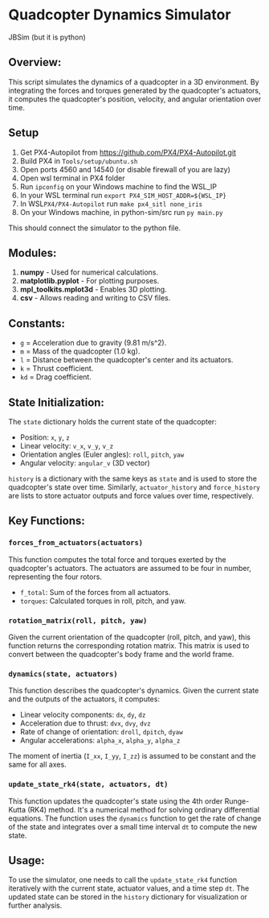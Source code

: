 # Quadcopter Dynamics Simulator
JBSim (but it is python)

## **Overview:**

This script simulates the dynamics of a quadcopter in a 3D environment. By integrating the forces and torques generated by the quadcopter's actuators, it computes the quadcopter's position, velocity, and angular orientation over time.

## Setup

1. Get PX4-Autopilot from https://github.com/PX4/PX4-Autopilot.git
2. Build PX4 in `Tools/setup/ubuntu.sh`
3. Open ports 4560 and 14540 (or disable firewall of you are lazy)
4. Open wsl terminal in PX4 folder
5. Run `ipconfig` on your Windows machine to find the WSL_IP
6. In your WSL terminal run `export PX4_SIM_HOST_ADDR=${WSL_IP}`
8. In WSL`PX4/PX4-Autopilot` run `make px4_sitl none_iris`
7. On your Windows machine, in python-sim/src run `py main.py`

This should connect the simulator to the python file. 

## **Modules:**

1. **numpy** - Used for numerical calculations.
2. **matplotlib.pyplot** - For plotting purposes.
3. **mpl_toolkits.mplot3d** - Enables 3D plotting.
4. **csv** - Allows reading and writing to CSV files.

## **Constants:**

- `g` = Acceleration due to gravity (9.81 m/s^2).
- `m` = Mass of the quadcopter (1.0 kg).
- `l` = Distance between the quadcopter's center and its actuators.
- `k` = Thrust coefficient.
- `kd` = Drag coefficient.

## **State Initialization:**

The `state` dictionary holds the current state of the quadcopter:

- Position: `x`, `y`, `z`
- Linear velocity: `v_x`, `v_y`, `v_z`
- Orientation angles (Euler angles): `roll`, `pitch`, `yaw`
- Angular velocity: `angular_v` (3D vector)

`history` is a dictionary with the same keys as `state` and is used to store the quadcopter's state over time. Similarly, `actuator_history` and `force_history` are lists to store actuator outputs and force values over time, respectively.

## **Key Functions:**

### `forces_from_actuators(actuators)`

This function computes the total force and torques exerted by the quadcopter's actuators. The actuators are assumed to be four in number, representing the four rotors.

- `f_total`: Sum of the forces from all actuators.
- `torques`: Calculated torques in roll, pitch, and yaw.

### `rotation_matrix(roll, pitch, yaw)`

Given the current orientation of the quadcopter (roll, pitch, and yaw), this function returns the corresponding rotation matrix. This matrix is used to convert between the quadcopter's body frame and the world frame.

### `dynamics(state, actuators)`

This function describes the quadcopter's dynamics. Given the current state and the outputs of the actuators, it computes:

- Linear velocity components: `dx`, `dy`, `dz`
- Acceleration due to thrust: `dvx`, `dvy`, `dvz`
- Rate of change of orientation: `droll`, `dpitch`, `dyaw`
- Angular accelerations: `alpha_x`, `alpha_y`, `alpha_z`

The moment of inertia (`I_xx`, `I_yy`, `I_zz`) is assumed to be constant and the same for all axes.

### `update_state_rk4(state, actuators, dt)`

This function updates the quadcopter's state using the 4th order Runge-Kutta (RK4) method. It's a numerical method for solving ordinary differential equations. The function uses the `dynamics` function to get the rate of change of the state and integrates over a small time interval `dt` to compute the new state.

## **Usage:**

To use the simulator, one needs to call the `update_state_rk4` function iteratively with the current state, actuator values, and a time step `dt`. The updated state can be stored in the `history` dictionary for visualization or further analysis.



